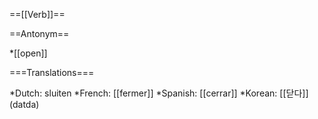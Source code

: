 ==[[Verb]]==

==Antonym==

*[[open]]

===Translations===

*Dutch: sluiten
*French: [[fermer]]
*Spanish: [[cerrar]]
*Korean: [[닫다]] (datda)